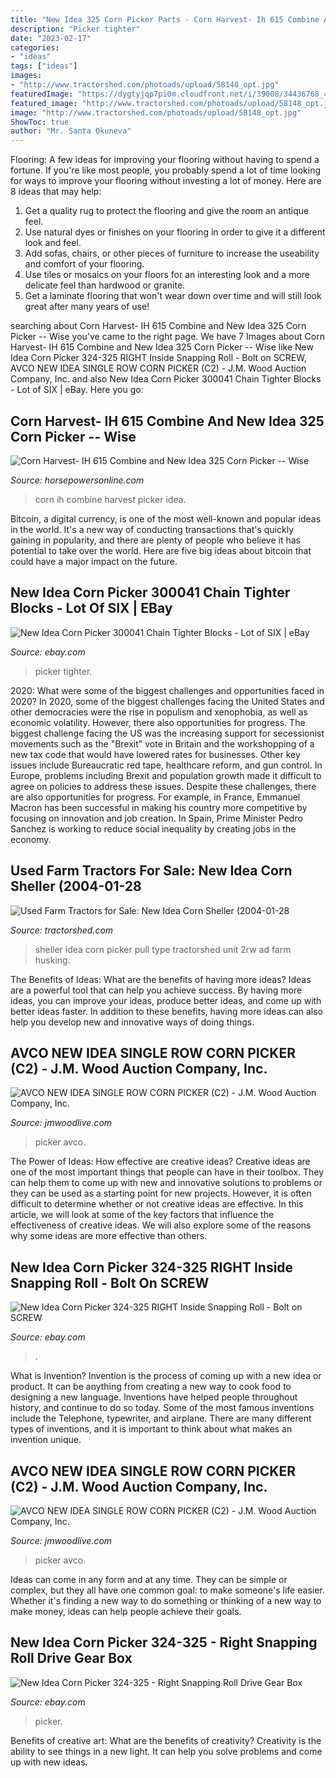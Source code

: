 ```yaml
---
title: "New Idea 325 Corn Picker Parts - Corn Harvest- Ih 615 Combine And New Idea 325 Corn Picker -- Wise"
description: "Picker tighter"
date: "2023-02-17"
categories:
- "ideas"
tags: ["ideas"]
images:
- "http://www.tractorshed.com/photoads/upload/58148_opt.jpg"
featuredImage: "https://dygtyjqp7pi0m.cloudfront.net/i/39008/34436768_4.jpg?v=8D73D1609CF4D10"
featured_image: "http://www.tractorshed.com/photoads/upload/58148_opt.jpg"
image: "http://www.tractorshed.com/photoads/upload/58148_opt.jpg"
ShowToc: true
author: "Mr. Santa Okuneva"
---
```



Flooring: A few ideas for improving your flooring without having to spend a fortune.
If you're like most people, you probably spend a lot of time looking for ways to improve your flooring without investing a lot of money. Here are 8 ideas that may help: 
1. Get a quality rug to protect the flooring and give the room an antique feel. 
2. Use natural dyes or finishes on your flooring in order to give it a different look and feel. 
3. Add sofas, chairs, or other pieces of furniture to increase the useability and comfort of your flooring. 
4. Use tiles or mosaics on your floors for an interesting look and a more delicate feel than hardwood or granite. 
5. Get a laminate flooring that won't wear down over time and will still look great after many years of use! 

	

		
searching about Corn Harvest- IH 615 Combine and New Idea 325 Corn Picker -- Wise you've came to the right page. We have 7 Images about Corn Harvest- IH 615 Combine and New Idea 325 Corn Picker -- Wise like New Idea Corn Picker 324-325 RIGHT Inside Snapping Roll - Bolt on SCREW, AVCO NEW IDEA SINGLE ROW CORN PICKER (C2) - J.M. Wood Auction Company, Inc. and also New Idea Corn Picker 300041 Chain Tighter Blocks - Lot of SIX | eBay. Here you go:
		
    
## Corn Harvest- IH 615 Combine And New Idea 325 Corn Picker -- Wise

<img loading=lazy src="http://cdn.horsepowersonline.com/wp-content/uploads/2016/12/corn-harvest-ih-615-combine-and.jpg" onerror="this.onerror=null;this.src='https://tse3.mm.bing.net/th?id=OIP.o3IM8azGQJvN_qcYMLTLnQHaEK&amp;pid=15.1';" alt="Corn Harvest- IH 615 Combine and New Idea 325 Corn Picker -- Wise">

_Source: horsepowersonline.com_

>corn ih combine harvest picker idea. 

	

Bitcoin, a digital currency, is one of the most well-known and popular ideas in the world. It's a new way of conducting transactions that's quickly gaining in popularity, and there are plenty of people who believe it has potential to take over the world. Here are five big ideas about bitcoin that could have a major impact on the future.

    
## New Idea Corn Picker 300041 Chain Tighter Blocks - Lot Of SIX | EBay

<img loading=lazy src="https://i.ebayimg.com/images/g/mEoAAOSwXMZafm8~/s-l300.jpg" onerror="this.onerror=null;this.src='https://tse1.mm.bing.net/th?id=OIP.sM_NCzE72FOJZpSwWa3ypQAAAA&amp;pid=15.1';" alt="New Idea Corn Picker 300041 Chain Tighter Blocks - Lot of SIX | eBay">

_Source: ebay.com_

>picker tighter. 

	

2020: What were some of the biggest challenges and opportunities faced in 2020?
In 2020, some of the biggest challenges facing the United States and other democracies were the rise in populism and xenophobia, as well as economic volatility. However, there also opportunities for progress. The biggest challenge facing the US was the increasing support for secessionist movements such as the "Brexit" vote in Britain and the workshopping of a new tax code that would have lowered rates for businesses. Other key issues include Bureaucratic red tape, healthcare reform, and gun control. In Europe, problems including Brexit and population growth made it difficult to agree on policies to address these issues. Despite these challenges, there are also opportunities for progress. For example, in France, Emmanuel Macron has been successful in making his country more competitive by focusing on innovation and job creation. In Spain, Prime Minister Pedro Sanchez is working to reduce social inequality by creating jobs in the economy.

    
## Used Farm Tractors For Sale: New Idea Corn Sheller (2004-01-28

<img loading=lazy src="http://www.tractorshed.com/photoads/upload/58148_opt.jpg" onerror="this.onerror=null;this.src='https://tse1.mm.bing.net/th?id=OIP.UxMZxHUtiMZ30cI7gkmDOwHaFj&amp;pid=15.1';" alt="Used Farm Tractors for Sale: New Idea Corn Sheller (2004-01-28">

_Source: tractorshed.com_

>sheller idea corn picker pull type tractorshed unit 2rw ad farm husking. 

	

The Benefits of Ideas: What are the benefits of having more ideas?
Ideas are a powerful tool that can help you achieve success. By having more ideas, you can improve your ideas, produce better ideas, and come up with better ideas faster. In addition to these benefits, having more ideas can also help you develop new and innovative ways of doing things.

    
## AVCO NEW IDEA SINGLE ROW CORN PICKER (C2) - J.M. Wood Auction Company, Inc.

<img loading=lazy src="https://dygtyjqp7pi0m.cloudfront.net/i/39008/34436768_4.jpg?v=8D73D1609CF4D10" onerror="this.onerror=null;this.src='https://tse1.mm.bing.net/th?id=OIP.DprDJL5qm-n10X3ZWX5ZhwHaFj&amp;pid=15.1';" alt="AVCO NEW IDEA SINGLE ROW CORN PICKER (C2) - J.M. Wood Auction Company, Inc.">

_Source: jmwoodlive.com_

>picker avco. 

	

The Power of Ideas: How effective are creative ideas?
Creative ideas are one of the most important things that people can have in their toolbox. They can help them to come up with new and innovative solutions to problems or they can be used as a starting point for new projects. However, it is often difficult to determine whether or not creative ideas are effective. In this article, we will look at some of the key factors that influence the effectiveness of creative ideas. We will also explore some of the reasons why some ideas are more effective than others.

    
## New Idea Corn Picker 324-325 RIGHT Inside Snapping Roll - Bolt On SCREW

<img loading=lazy src="https://i.ebayimg.com/images/g/d3AAAOSwopdgmGh-/s-l400.jpg" onerror="this.onerror=null;this.src='https://tse2.mm.bing.net/th?id=OIP.h3N_dlbGvyJEhOujfT9FogAAAA&amp;pid=15.1';" alt="New Idea Corn Picker 324-325 RIGHT Inside Snapping Roll - Bolt on SCREW">

_Source: ebay.com_

>. 

	

What is Invention?
Invention is the process of coming up with a new idea or product. It can be anything from creating a new way to cook food to designing a new language. Inventions have helped people throughout history, and continue to do so today. Some of the most famous inventions include the Telephone, typewriter, and airplane. There are many different types of inventions, and it is important to think about what makes an invention unique.

    
## AVCO NEW IDEA SINGLE ROW CORN PICKER (C2) - J.M. Wood Auction Company, Inc.

<img loading=lazy src="https://dygtyjqp7pi0m.cloudfront.net/i/39008/34436768_5.jpg?v=8D73D1609CF4D10" onerror="this.onerror=null;this.src='https://tse1.mm.bing.net/th?id=OIP.Q1kcxGRbYiPF6N5hOwak8gHaFj&amp;pid=15.1';" alt="AVCO NEW IDEA SINGLE ROW CORN PICKER (C2) - J.M. Wood Auction Company, Inc.">

_Source: jmwoodlive.com_

>picker avco. 

	

Ideas can come in any form and at any time. They can be simple or complex, but they all have one common goal: to make someone's life easier. Whether it's finding a new way to do something or thinking of a new way to make money, ideas can help people achieve their goals.

    
## New Idea Corn Picker 324-325 - Right Snapping Roll Drive Gear Box

<img loading=lazy src="https://i.ebayimg.com/images/g/4zoAAOSwi6NbgCFY/s-l300.jpg" onerror="this.onerror=null;this.src='https://tse3.mm.bing.net/th?id=OIP.nTpwHrETsbTtlS24Ow229gAAAA&amp;pid=15.1';" alt="New Idea Corn Picker 324-325 - Right Snapping Roll Drive Gear Box">

_Source: ebay.com_

>picker. 

	

Benefits of creative art: What are the benefits of creativity?
Creativity is the ability to see things in a new light. It can help you solve problems and come up with new ideas.

